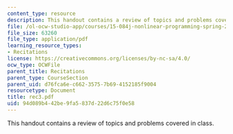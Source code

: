 ```yaml
---
content_type: resource
description: This handout contains a review of topics and problems covered in class.
file: /ol-ocw-studio-app/courses/15-084j-nonlinear-programming-spring-2004/94d089b442be9fa5837d22d6c75f0e58_rec3.pdf
file_size: 63260
file_type: application/pdf
learning_resource_types:
- Recitations
license: https://creativecommons.org/licenses/by-nc-sa/4.0/
ocw_type: OCWFile
parent_title: Recitations
parent_type: CourseSection
parent_uid: d76fca6e-c662-3575-7b69-4152185f9004
resourcetype: Document
title: rec3.pdf
uid: 94d089b4-42be-9fa5-837d-22d6c75f0e58
---
```

This handout contains a review of topics and problems covered in class.